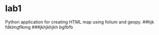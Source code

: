 # lab1
Python application for creating HTML map using folium and geopy.
##hjk
fdklmgflkmg
###jkhjkhjkh
bgfbfb

